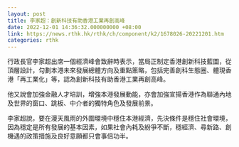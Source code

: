 ```yaml
---
layout: post
title: 李家超：創新科技有助香港工業再創高峰
date: 2022-12-01 14:36:32.000000000 +08:00
link: https://news.rthk.hk/rthk/ch/component/k2/1678026-20221201.htm
categories: rthk
---
```


行政長官李家超出席一個經濟峰會致辭時表示，當局正制定香港創新科技藍圖，從頂層設計，勾劃本港未來發展總體方向及重點策略，包括完善創科生態圈、體現香港「再工業化」等，認為創新科技有助香港工業再創高峰。

他又說會加強金融人才培訓，增強本港發展動能，亦會加強宣揚香港作為聯通內地及世界的窗口、跳板、中介者的獨特角色及發展前景。

李家超說，要在漫天風雨的外圍環境中穩住本港經濟，先決條件是穩住社會環境，因為穩定是所有發展的基本因素，如果社會內耗及紛爭不斷，穩經濟、尋新路、創機遇的政策措施及良好意願都只會事倍功半。
